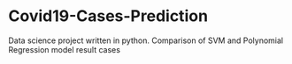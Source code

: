 # Covid19-Cases-Prediction
Data science project written in python. Comparison of SVM and Polynomial Regression model result cases

